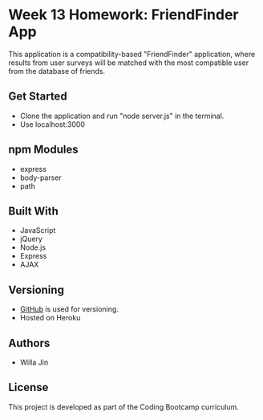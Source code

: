 # Week 13 Homework: FriendFinder App
This application is a compatibility-based "FriendFinder" application, where results from user surveys will be matched with the most compatible user from the database of friends.
## Get Started
* Clone the application and run "node server.js" in the terminal.
* Use localhost:3000
## npm Modules
* express
* body-parser
* path
## Built With
* JavaScript
* jQuery
* Node.js
* Express
* AJAX
## Versioning
* [GitHub](https://github.com/) is used for versioning.
* Hosted on Heroku

## Authors
* Willa Jin

## License
This project is developed as part of the Coding Bootcamp curriculum.
